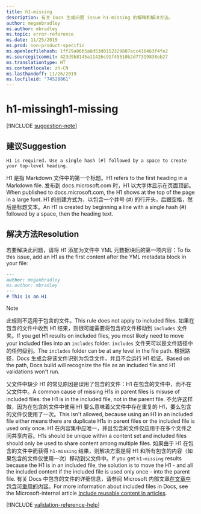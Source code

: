 ```yaml
---
title: h1-missing
description: 有关 Docs 生成问题 issue h1-missing 的解释和解决方法。
author: meganbradley
ms.author: mbradley
ms.topic: error-reference
ms.date: 11/25/2019
ms.prod: non-product-specific
ms.openlocfilehash: 1ff29a06b5a8d53d0152329807acc416463f4fe2
ms.sourcegitcommit: 423d9b8145a11426c91f45510b2d77319838eb27
ms.translationtype: HT
ms.contentlocale: zh-CN
ms.lasthandoff: 11/26/2019
ms.locfileid: "74528861"
---
```

# <a name="h1-missing"></a><span data-ttu-id="b920a-103">h1-missing</span><span class="sxs-lookup"><span data-stu-id="b920a-103">h1-missing</span></span>

[!INCLUDE [suggestion-note](includes/suggestion-note.md)]

## <a name="suggestion"></a><span data-ttu-id="b920a-104">建议</span><span class="sxs-lookup"><span data-stu-id="b920a-104">Suggestion</span></span>

`H1 is required. Use a single hash (#) followed by a space to create your top-level heading.`

<span data-ttu-id="b920a-105">H1 是指 Markdown 文件中的第一个标题。</span><span class="sxs-lookup"><span data-stu-id="b920a-105">H1 refers to the first heading in a Markdown file.</span></span> <span data-ttu-id="b920a-106">发布到 docs.microsoft.com 时，H1 以大字体显示在页面顶部。</span><span class="sxs-lookup"><span data-stu-id="b920a-106">When published to docs.microsoft.com, the H1 shows at the top of the page in a large font.</span></span> <span data-ttu-id="b920a-107">H1 的创建方式为，以包含一个井号 (#) 的行开头，后跟空格，然后是标题文本。</span><span class="sxs-lookup"><span data-stu-id="b920a-107">An H1 is created by beginning a line with a single hash (#) followed by a space, then the heading text.</span></span>

## <a name="resolution"></a><span data-ttu-id="b920a-108">解决方法</span><span class="sxs-lookup"><span data-stu-id="b920a-108">Resolution</span></span>

<span data-ttu-id="b920a-109">若要解决此问题，请将 H1 添加为文件中 YML 元数据块后的第一项内容：</span><span class="sxs-lookup"><span data-stu-id="b920a-109">To fix this issue, add an H1 as the first content after the YML metadata block in your file:</span></span>

```markdown
---
author: meganbradley
ms.author: mbradley
---
# This is an H1
```

> [!NOTE]
> <span data-ttu-id="b920a-110">此规则不适用于包含的文件。</span><span class="sxs-lookup"><span data-stu-id="b920a-110">This rule does not apply to included files.</span></span> <span data-ttu-id="b920a-111">如果在包含的文件中收到 H1 结果，则很可能需要将包含的文件移动到 `includes` 文件夹。</span><span class="sxs-lookup"><span data-stu-id="b920a-111">If you get H1 results on included files, you most likely need to move your included files into an `includes` folder.</span></span> <span data-ttu-id="b920a-112">`includes` 文件夹可以是文件路径中的任何级别。</span><span class="sxs-lookup"><span data-stu-id="b920a-112">The `includes` folder can be at any level in the file path.</span></span> <span data-ttu-id="b920a-113">根据路径，Docs 生成会将该文件识别为包含文件，并且不会运行 H1 验证。</span><span class="sxs-lookup"><span data-stu-id="b920a-113">Based on the path, Docs build will recognize the file as an included file and H1 validations won't run.</span></span>
>
> <span data-ttu-id="b920a-114">父文件中缺少 H1 的常见原因是误用了包含的文件：H1 在包含的文件中，而不在父文件中。</span><span class="sxs-lookup"><span data-stu-id="b920a-114">A common cause of missing H1s in parent files is misuse of included files: the H1 is in the included file, not in the parent file.</span></span> <span data-ttu-id="b920a-115">不允许这样做，因为在包含的文件中使用 H1 要么意味着父文件中存在重复的 H1，要么包含的文件仅使用了一次。</span><span class="sxs-lookup"><span data-stu-id="b920a-115">This isn't allowed, because using an H1 in an included file either means there are duplicate H1s in parent files or the included file is used only once.</span></span> <span data-ttu-id="b920a-116">H1 在内容集中应唯一，并且包含的文件仅应用于在多个文件之间共享内容。</span><span class="sxs-lookup"><span data-stu-id="b920a-116">H1s should be unique within a content set and included files should only be used to share content among multiple files.</span></span> <span data-ttu-id="b920a-117">如果由于 H1 在包含的文件中而获得 `h1-missing` 结果，则解决方案是将 H1 和所有包含的内容（如果包含的文件仅使用一次）移动到父文件中。</span><span class="sxs-lookup"><span data-stu-id="b920a-117">If you get `h1-missing` results because the H1 is in an included file, the solution is to move the H1 - and all the included content if the included file is used only once - into the parent file.</span></span> <span data-ttu-id="b920a-118">有关 Docs 中包含的文件的详细信息，请参阅 Microsoft 内部文章[在文章中包含可重用的内容](https://review.docs.microsoft.com/en-us/help/contribute/includes-best-practices?branch=master)。</span><span class="sxs-lookup"><span data-stu-id="b920a-118">For more information about included files in Docs, see the Microsoft-internal article [Include reusable content in articles](https://review.docs.microsoft.com/en-us/help/contribute/includes-best-practices?branch=master).</span></span>

<!--make sure to add this file to your includes folder and verify the path-->
[!INCLUDE [validation-reference-help](includes/validation-reference-help.md)]

